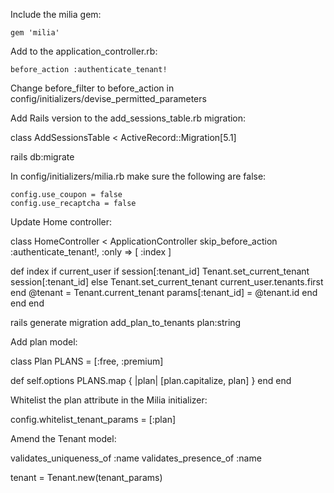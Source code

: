 Include the milia gem:

```
gem 'milia'
```


Add to the application_controller.rb:

```
before_action :authenticate_tenant! 
```

Change before_filter to before_action in config/initializers/devise_permitted_parameters

Add Rails version to the add_sessions_table.rb migration:

class AddSessionsTable < ActiveRecord::Migration[5.1]

rails db:migrate


In config/initializers/milia.rb make sure the following are false:

```
config.use_coupon = false
config.use_recaptcha = false
```

Update Home controller:

class HomeController < ApplicationController
  skip_before_action :authenticate_tenant!, :only => [ :index ]

  def index
    if current_user
      if session[:tenant_id]
        Tenant.set_current_tenant session[:tenant_id]
      else
        Tenant.set_current_tenant current_user.tenants.first
      end
    @tenant = Tenant.current_tenant 
    params[:tenant_id] = @tenant.id
    end
  end
end



rails generate migration add_plan_to_tenants plan:string

Add plan model:

class Plan
  PLANS = [:free, :premium]

  def self.options
    PLANS.map { |plan| [plan.capitalize, plan] }
  end
end

Whitelist the plan attribute in the Milia initializer:

config.whitelist_tenant_params = [:plan]

Amend the Tenant model:

validates_uniqueness_of :name
validates_presence_of :name

tenant = Tenant.new(tenant_params)

